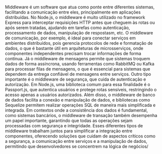 Middleware é um software que atua como ponte entre diferentes sistemas, facilitando a comunicação entre eles, principalmente em aplicações distribuídas. No Node.js, o middleware é muito utilizado no framework Express para interceptar requisições HTTP antes que cheguem às rotas ou após serem tratadas, ajudando em tarefas como autenticação, processamento de dados, manipulação de respostasm, etc. O middleware de comunicação, por exemplo, é ideal para conectar serviços em ambientes distribuídos, pois gerencia protocolos de rede e formatação de dados, o que é bastante útil em arquiteturas de microsserviços, onde componentes independentes precisam trocar informações de forma contínua. Já o middleware de mensagens permite que sistemas troquem dados de forma assíncrona, usando ferramentas como RabbitMQ ou Kafka para processar filas de mensagens, o que é essencial para sistemas que dependem da entrega confiável de mensagens entre serviços. Outro tipo importante é o middleware de segurança, que cuida de autenticação e autorização. Em Node.js, uma biblioteca comum para essa finalidade é o Passport.js, que autentica usuários e protege rotas sensíveis, restringindo o acesso apenas a usuários autorizados. Além disso, o middleware de banco de dados facilita a conexão e manipulação de dados, e bibliotecas como Sequelize permitem realizar operações SQL de maneira mais simplificada e integrada. Em contextos onde a consistência dos dados é fundamental, como sistemas bancários, o middleware de transação também desempenha um papel importante, garantindo que todas as operações sejam processadas com segurança e integridade. Esses diferentes tipos de middleware trabalham juntos para simplificar a integração entre componentes, oferecendo soluções que cuidam de aspectos críticos como a segurança, a comunicação entre serviços e a manipulação de dados, permitindo que desenvolvedores se concentrem na lógica de negócios/
